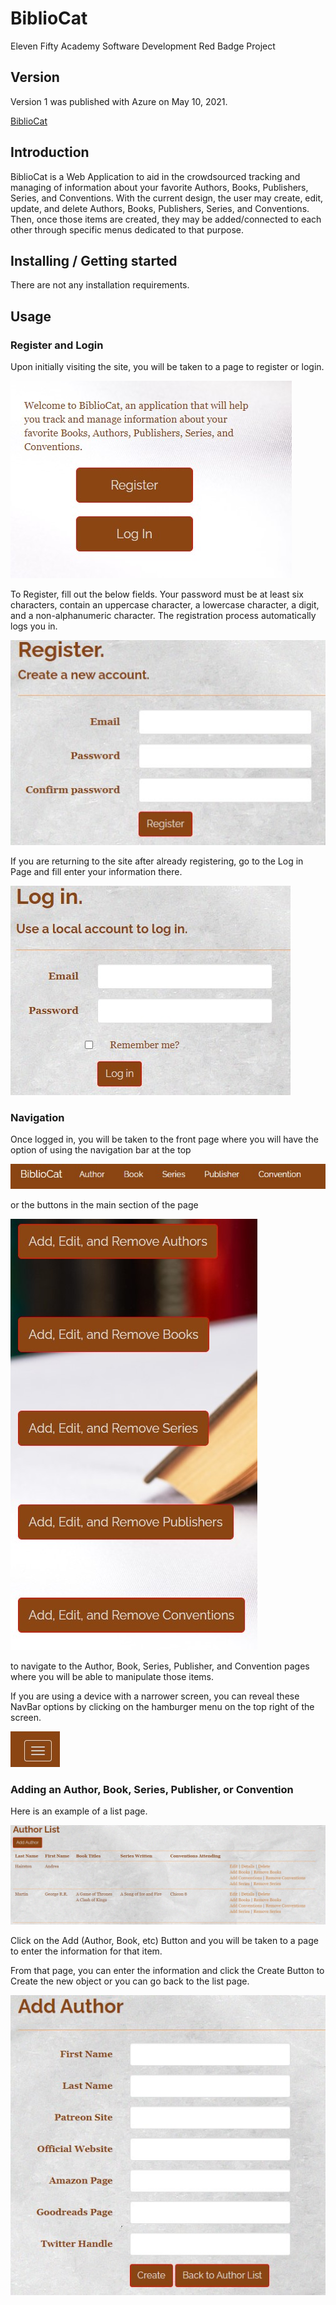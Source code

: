 # BiblioCat
Eleven Fifty Academy Software Development Red Badge Project

## Version
Version 1 was published with Azure on May 10, 2021.

[BiblioCat](https://bibliocat.azurewebsites.net/)

## Introduction

BiblioCat is a Web Application to aid in the crowdsourced tracking and managing of information about your favorite Authors, Books, Publishers, Series, and Conventions. With the current design, the user may create, edit, update, and delete Authors, Books, Publishers, Series, and Conventions. Then, once those items are created, they may be added/connected to each other through specific menus dedicated to that purpose.

## Installing / Getting started

There are not any installation requirements.

## Usage

### Register and Login

Upon initially visiting the site, you will be taken to a page to register or login.

![Front Page](/BiblioCat.WebMVC/Content/Assets/FrontPage.jpg)

To Register, fill out the below fields. Your password must be at least six characters, contain an uppercase character, a lowercase character, a digit, and a non-alphanumeric character. The registration process automatically logs you in.

![Register Page](/BiblioCat.WebMVC/Content/Assets/RegisterPage.jpg)

If you are returning to the site after already registering, go to the Log in Page and fill enter your information there.

![Login page](/BiblioCat.WebMVC/Content/Assets/LoginPage.jpg)

### Navigation

Once logged in, you will be taken to the front page where you will have the option of using the navigation bar at the top

![Nav Bar](/BiblioCat.WebMVC/Content/Assets/NavBar.jpg)

or the buttons in the main section of the page

![Main Page](/BiblioCat.WebMVC/Content/Assets/MainPage.jpg)

to navigate to the Author, Book, Series, Publisher, and Convention pages where you will be able to manipulate those items.

If you are using a device with a narrower screen, you can reveal these NavBar options by clicking on the hamburger menu on the top right of the screen.

![Hamburger Menu](/BiblioCat.WebMVC/Content/Assets/HamburgerMenu.jpg)

### Adding an Author, Book, Series, Publisher, or Convention

Here is an example of a list page.

![List Page](/BiblioCat.WebMVC/Content/Assets/ListPage.jpg)

Click on the Add (Author, Book, etc) Button and you will be taken to a page to enter the information for that item.

From that page, you can enter the information and click the Create Button to Create the new object or you can go back to the list page.

![Add Author](/BiblioCat.WebMVC/Content/Assets/AddAuthor.jpg)






